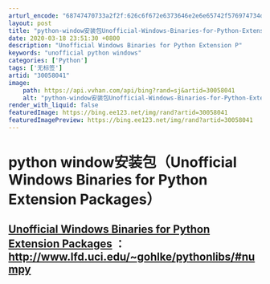 ```yaml
---
arturl_encode: "68747470733a2f2f:626c6f672e6373646e2e6e65742f576974734d616b654d656e:2f61727469636c652f64657461696c732f3330303538303431"
layout: post
title: "python-window安装包Unofficial-Windows-Binaries-for-Python-Extension-Packages"
date: 2020-03-18 23:51:30 +0800
description: "Unofficial Windows Binaries for Python Extension P"
keywords: "unofficial python windows"
categories: ['Python']
tags: ['无标签']
artid: "30058041"
image:
    path: https://api.vvhan.com/api/bing?rand=sj&artid=30058041
    alt: "python-window安装包Unofficial-Windows-Binaries-for-Python-Extension-Packages"
render_with_liquid: false
featuredImage: https://bing.ee123.net/img/rand?artid=30058041
featuredImagePreview: https://bing.ee123.net/img/rand?artid=30058041
---
```


# python window安装包（Unofficial Windows Binaries for Python Extension Packages）

## [Unofficial Windows Binaries for Python Extension Packages](http://www.lfd.uci.edu/~gohlke/pythonlibs/) ：http://www.lfd.uci.edu/~gohlke/pythonlibs/#numpy
